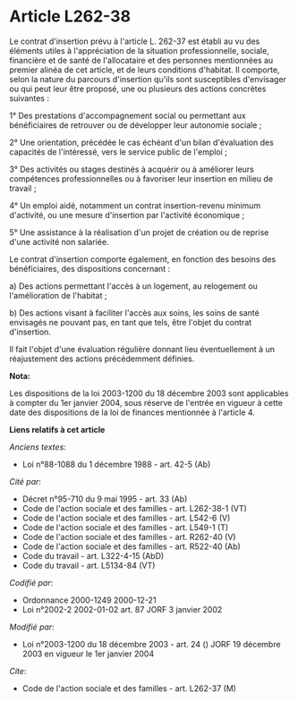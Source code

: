 # Article L262-38

Le contrat d'insertion prévu à l'article L. 262-37 est établi au vu des éléments utiles à l'appréciation de la situation
professionnelle, sociale, financière et de santé de l'allocataire et des personnes mentionnées au premier alinéa de cet
article, et de leurs conditions d'habitat. Il comporte, selon la nature du parcours d'insertion qu'ils sont susceptibles
d'envisager ou qui peut leur être proposé, une ou plusieurs des actions concrètes suivantes :

1° Des prestations d'accompagnement social ou permettant aux bénéficiaires de retrouver ou de développer leur autonomie
sociale ;

2° Une orientation, précédée le cas échéant d'un bilan d'évaluation des capacités de l'intéressé, vers le service public de
l'emploi ;

3° Des activités ou stages destinés à acquérir ou à améliorer leurs compétences professionnelles ou à favoriser leur
insertion en milieu de travail ;

4° Un emploi aidé, notamment un contrat insertion-revenu minimum d'activité, ou une mesure d'insertion par l'activité
économique ;

5° Une assistance à la réalisation d'un projet de création ou de reprise d'une activité non salariée.

Le contrat d'insertion comporte également, en fonction des besoins des bénéficiaires, des dispositions concernant :

a) Des actions permettant l'accès à un logement, au relogement ou l'amélioration de l'habitat ;

b) Des actions visant à faciliter l'accès aux soins, les soins de santé envisagés ne pouvant pas, en tant que tels, être
l'objet du contrat d'insertion.

Il fait l'objet d'une évaluation régulière donnant lieu éventuellement à un réajustement des actions précédemment définies.

**Nota:**

Les dispositions de la loi 2003-1200 du 18 décembre 2003 sont applicables à compter du 1er janvier 2004, sous réserve de
l'entrée en vigueur à cette date des dispositions de la loi de finances mentionnée à l'article 4.

**Liens relatifs à cet article**

_Anciens textes_:

  - Loi n°88-1088 du 1 décembre 1988 - art. 42-5 (Ab)

_Cité par_:

  - Décret n°95-710 du 9 mai 1995 - art. 33 (Ab)
  - Code de l'action sociale et des familles - art. L262-38-1 (VT)
  - Code de l'action sociale et des familles - art. L542-6 (V)
  - Code de l'action sociale et des familles - art. L549-1 (T)
  - Code de l'action sociale et des familles - art. R262-40 (V)
  - Code de l'action sociale et des familles - art. R522-40 (Ab)
  - Code du travail - art. L322-4-15 (AbD)
  - Code du travail - art. L5134-84 (VT)

_Codifié par_:

  - Ordonnance 2000-1249 2000-12-21
  - Loi n°2002-2 2002-01-02 art. 87 JORF 3 janvier 2002

_Modifié par_:

  - Loi n°2003-1200 du 18 décembre 2003 - art. 24 () JORF 19 décembre 2003 en vigueur le 1er janvier 2004

_Cite_:

  - Code de l'action sociale et des familles - art. L262-37 (M)
